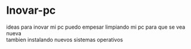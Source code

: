 # Inovar-pc
ideas para inovar mi pc
 puedo empesar limpiando mi pc para que se vea nueva    
 tambien instalando nuevos sistemas operativos